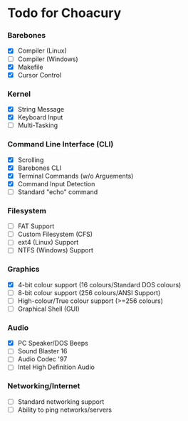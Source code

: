 # Todo for Choacury

### Barebones

- [x] Compiler (Linux)
- [ ] Compiler (Windows)
- [x] Makefile
- [x] Cursor Control

### Kernel
- [x] String Message
- [x] Keyboard Input
- [ ] Multi-Tasking

### Command Line Interface (CLI)
- [x] Scrolling
- [x] Barebones CLI
- [x] Terminal Commands (w/o Arguements)
- [x] Command Input Detection
- [ ] Standard "echo" command

### Filesystem
- [ ] FAT Support
- [ ] Custom Filesystem (CFS)
- [ ] ext4 (Linux) Support
- [ ] NTFS (Windows) Support

### Graphics
- [x] 4-bit colour support (16 colours/Standard DOS colours)
- [ ] 8-bit colour support (256 colours/ANSI Support)
- [ ] High-colour/True colour support (>=256 colours)
- [ ] Graphical Shell (GUI)

### Audio
- [x] PC Speaker/DOS Beeps
- [ ] Sound Blaster 16
- [ ] Audio Codec '97
- [ ] Intel High Definition Audio

### Networking/Internet
- [ ] Standard networking support
- [ ] Ability to ping networks/servers
